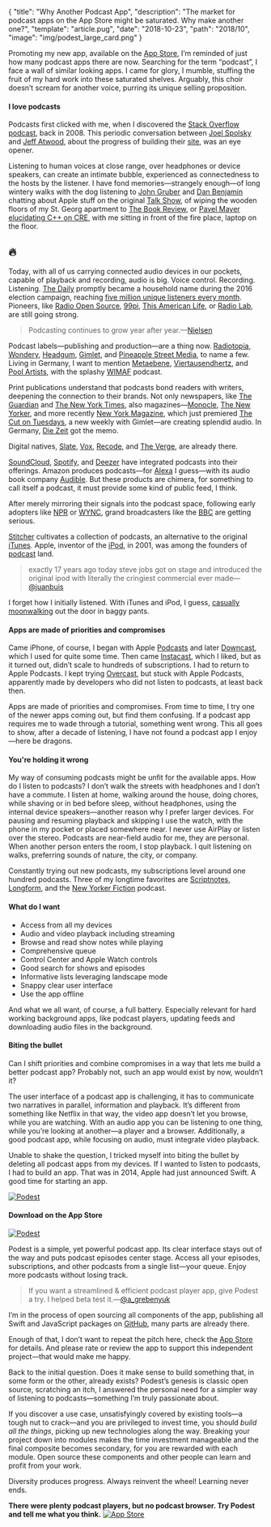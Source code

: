 {
  "title": "Why Another Podcast App",
  "description": "The market for podcast apps on the App Store might be saturated. Why make another one?",
  "template": "article.pug",
  "date": "2018-10-23",
  "path": "2018/10",
  "image": "img/podest_large_card.png"
}

Promoting my new app, available on the [App Store](https://itunes.apple.com/us/app/podest/id794983364), I’m reminded of just how many podcast apps there are now. Searching for the term “podcast”, I face a wall of similar looking apps. I came for glory, I mumble, stuffing the fruit of my hard work into these saturated shelves. Arguably, this choir doesn’t scream for another voice, purring its unique selling proposition.

#### I love podcasts

Podcasts first clicked with me, when I discovered the [Stack Overflow podcast](https://stackoverflow.blog/2008/04/17/podcast-1/), back in 2008. This periodic conversation between [Joel Spolsky](https://www.joelonsoftware.com) and [Jeff Atwood](https://blog.codinghorror.com), about the progress of building their [site](https://stackoverflow.com), was an eye opener.

Listening to human voices at close range, over headphones or device speakers, can create an intimate bubble, experienced as connectedness to the hosts by the listener. I have fond memories—strangely enough—of long wintery walks with the dog listening to [John Gruber](https://daringfireball.net) and [Dan Benjamin](http://danbenjamin.com) chatting about Apple stuff on the original [Talk Show](http://5by5.tv/talkshow), of wiping the wooden floors of my St. Georg apartment to [The Book Review](https://www.nytimes.com/column/book-review-podcast), or [Pavel Mayer elucidating C++ on CRE](https://cre.fm/cre063-die-programmiersprache-c-plus-plus), with me sitting in front of the fire place, laptop on the floor.

## 🔥

Today, with all of us carrying connected audio devices in our pockets, capable of playback and recording, audio is big. Voice control. Recording. Listening. [The Daily](https://www.nytimes.com/podcasts/the-daily) promptly became a household name during the 2016 election campaign, reaching [five million unique listeners every month](https://www.recode.net/2018/2/13/17005660/new-york-times-the-daily-american-public-media-radio-podcast-michael-barbaro-lisa-tobin-code-media). Pioneers, like [Radio Open Source](http://radioopensource.org), [99pi](https://99percentinvisible.org), [This American Life](https://www.thisamericanlife.org), or [Radio Lab](https://www.wnycstudios.org/shows/radiolab), are still going strong.

> Podcasting continues to grow year after year.—[Nielsen](https://www.nielsen.com/us/en/insights/reports/2018/nielsen-podcast-insights-q3-2018.html)

Podcast labels—publishing and production—are a thing now. [Radiotopia](https://www.radiotopia.fm), [Wondery](https://wondery.com), [Headgum](https://headgum.com), [Gimlet](https://www.gimletmedia.com), and [Pineapple Street Media](http://pineapple.fm), to name a few. Living in Germany, I want to mention [Metaebene](https://metaebene.me), [Viertausendhertz](https://viertausendhertz.de), and [Pool Artists](http://www.poolartists.de), with the splashy [WIMAF](https://wimaf.podigee.io) podcast.

Print publications understand that podcasts bond readers with writers, deepening the connection to their brands. Not only newspapers, like [The Guardian](https://www.theguardian.com/audio) and [The New York Times](https://www.nytimes.com/spotlight/podcasts), also magazines—[Monocle](https://monocle.com/radio/), [The New Yorker](https://www.newyorker.com/podcast), and more recently [New York Magazine](http://nymag.com), which just premiered [The Cut on Tuesdays](https://www.thecut.com/2019/10/the-cut-on-tuesdays-podcast-episode-1-power.html), a new weekly with Gimlet—are creating splendid audio. In Germany, [Die Zeit](https://www.zeit.de/podcasts) got the memo.

Digital natives, [Slate](http://www.slate.com/articles/podcasts.html), [Vox](https://www.vox.com/pages/podcasts), [Recode](https://www.recode.net/podcasts/), and [The Verge](https://www.theverge.com/podcasts), are already there.

[SoundCloud](https://soundcloud.com/for/podcasting), [Spotify](https://www.spotify.com), and [Deezer](https://www.deezer.com/) have integrated podcasts into their offerings. Amazon produces podcasts—for [Alexa](https://developer.amazon.com/alexa) I guess—with its audio book company [Audible](https://www.audible.com/blog/). But these products are chimera, for something to call itself a podcast, it must provide some kind of public feed, I think.

After merely mirroring their signals into the podcast space, following early adopters like [NPR](https://www.npr.org) or [WYNC](https://www.wnyc.org), grand broadcasters like the [BBC](https://www.bbc.co.uk/podcasts) are getting serious.

[Stitcher](https://www.stitcher.com) cultivates a collection of podcasts, an alternative to the original [iTunes](https://www.apple.com/itunes/podcasts/). Apple, inventor of the [iPod](https://en.wikipedia.org/wiki/IPod), in 2001, was among the founders of [podcast](https://en.wikipedia.org/wiki/Podcast) land.

> exactly 17 years ago today steve jobs got on stage and introduced the original ipod with literally the cringiest commercial ever made—[@juanbuis](https://twitter.com/juanbuis)

I forget how I initially listened. With iTunes and iPod, I guess,  [casually moonwalking](https://www.youtube.com/watch?v=yTwd7SaYPQg) out the door in baggy pants.

#### Apps are made of priorities and compromises

Came iPhone, of course, I began with Apple [Podcasts](https://itunes.apple.com/us/app/podcasts/id525463029) and later [Downcast](https://itunes.apple.com/us/app/downcast/id393858566), which I used for quite some time. Then came [Instacast](https://itunes.apple.com/us/app/instacast-core/id108386833), which I liked, but as it turned out, didn’t scale to hundreds of subscriptions. I had to return to Apple Podcasts. I kept trying [Overcast](https://overcast.fm), but stuck with Apple Podcasts, apparently made by developers who did not listen to podcasts, at least back then.

Apps are made of priorities and compromises. From time to time, I try one of the newer apps coming out, but find them confusing. If a podcast app requires me to wade through a tutorial, something went wrong. This all goes to show, after a decade of listening, I have not found a podcast app I enjoy—here be dragons.

#### You're holding it wrong

My way of consuming podcasts might be unfit for the available apps. How do I listen to podcasts? I don’t walk the streets with headphones and I don’t have a commute. I listen at home, walking around the house, doing chores, while shaving or in bed before sleep, without headphones, using the internal device speakers—another reason why I prefer larger devices. For pausing and resuming playback and skipping I use the watch, with the phone in my pocket or placed somewhere near. I never use AirPlay or listen over the stereo. Podcasts are near-field audio for me, they are personal. When another person enters the room, I stop playback. I quit listening on walks, preferring sounds of nature, the city, or company.

Constantly trying out new podcasts, my subscriptions level around one hundred podcasts. Three of my longtime favorites are [Scriptnotes](http://scriptnotes.net), [Longform](https://longform.org/podcast), and the [New Yorker Fiction](https://www.newyorker.com/podcast/fiction) podcast.

#### What do I want

- Access from all my devices
- Audio and video playback including streaming
- Browse and read show notes while playing
- Comprehensive queue
- Control Center and Apple Watch controls
- Good search for shows and episodes
- Informative lists leveraging landscape mode
- Snappy clear user interface
- Use the app offline

And what we all want, of course, a full battery. Especially relevant for hard working background apps, like podcast players, updating feeds and downloading audio files in the background.

#### Biting the bullet

Can I shift priorities and combine compromises in a way that lets me build a better podcast app? Probably not, such an app would exist by now, wouldn’t it?

The user interface of a podcast app is challenging, it has to communicate two narratives in parallel, information and playback. It’s different from something like Netflix in that way, the video app doesn’t let you browse, while you are watching. With an audio app you can be listening to one thing, while you’re looking at another—a player and a browser. Additionally, a good podcast app, while focusing on audio, must integrate video playback.

Unable to shake the question, I tricked myself into biting the bullet by deleting all podcast apps from my devices. If I wanted to listen to podcasts, I had to build an app. That was in 2014, Apple had just announced Swift. A good time for starting an app.

[![Podest](/img/podest.svg "Podest Logotype")](https://www.moma.org/collection/works/2500)

#### Download on the App Store

[![Podest](/img/podest_app_icon.svg "Podest App Icon")](https://itunes.apple.com/us/app/podest/id794983364)

Podest is a simple, yet powerful podcast app. Its clear interface stays out of the way and puts podcast episodes center stage. Access all your episodes, subscriptions, and other podcasts from a single list—your queue. Enjoy more podcasts without losing track.

> If you want a streamlined & efficient podcast player app, give Podest a try. I helped beta test it.—[@a_grebenyuk](https://twitter.com/a_grebenyuk)

I’m in the process of open sourcing all components of the app, publishing all Swift and JavaScript packages on [GitHub](https://github.com/michaelnisi/), many parts are already there.

Enough of that, I don’t want to repeat the pitch here, check the [App Store](https://itunes.apple.com/us/app/podest/id794983364) for details. And please rate or review the app to support this independent project—that would make me happy.

Back to the initial question. Does it make sense to build something that, in some form or the other, already exists? Podest’s genesis is classic open source, scratching an itch, I answered the personal need for a simpler way of listening to podcasts—something I’m truly passionate about.

If you discover a use case, unsatisfyingly covered by existing tools—a tough nut to crack—and you are privileged to invest time, you should *build all the things*, picking up new technologies along the way. Breaking your project down into modules makes the time investment manageable and the final composite becomes secondary, for you are rewarded with each module. Open source these components and other people can learn and profit from your work.

Diversity produces progress. Always reinvent the wheel! Learning never ends.

**There were plenty podcast players, but no podcast browser. Try Podest and tell me what you think.**
[![App Store](/img/app_store.svg "App Store Badge")](https://itunes.apple.com/us/app/podest/id794983364)
